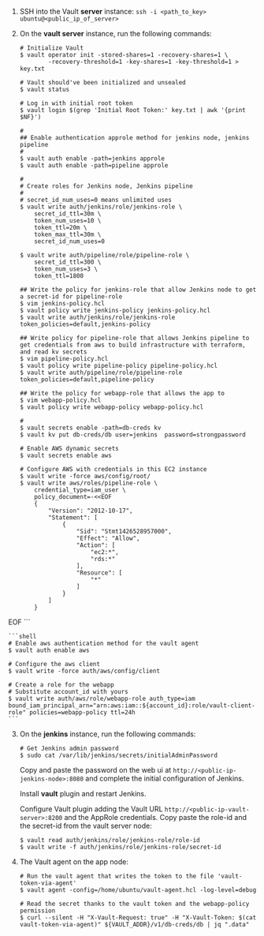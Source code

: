 1. SSH into the Vault **server** instance: `ssh -i <path_to_key> ubuntu@<public_ip_of_server>`

2. On the **vault server** instance, run the following commands:

    ```shell
    # Initialize Vault
    $ vault operator init -stored-shares=1 -recovery-shares=1 \
            -recovery-threshold=1 -key-shares=1 -key-threshold=1 > key.txt

    # Vault should've been initialized and unsealed
    $ vault status

    # Log in with initial root token
    $ vault login $(grep 'Initial Root Token:' key.txt | awk '{print $NF}')

    #
    ## Enable authentication approle method for jenkins node, jenkins pipeline
    #
    $ vault auth enable -path=jenkins approle
    $ vault auth enable -path=pipeline approle

    #
    # Create roles for Jenkins node, Jenkins pipeline
    #
    # secret_id_num_uses=0 means unlimited uses
    $ vault write auth/jenkins/role/jenkins-role \
        secret_id_ttl=30m \
        token_num_uses=10 \
        token_ttl=20m \
        token_max_ttl=30m \
        secret_id_num_uses=0

    $ vault write auth/pipeline/role/pipeline-role \
        secret_id_ttl=300 \
        token_num_uses=3 \
        token_ttl=1800

    ## Write the policy for jenkins-role that allow Jenkins node to get a secret-id for pipeline-role
    $ vim jenkins-policy.hcl
    $ vault policy write jenkins-policy jenkins-policy.hcl
    $ vault write auth/jenkins/role/jenkins-role token_policies=default,jenkins-policy

    ## Write policy for pipeline-role that allows Jenkins pipeline to get credentials from aws to build infrastructure with terraform, and read kv secrets
    $ vim pipeline-policy.hcl
    $ vault policy write pipeline-policy pipeline-policy.hcl
    $ vault write auth/pipeline/role/pipeline-role token_policies=default,pipeline-policy

    ## Write the policy for webapp-role that allows the app to 
    $ vim webapp-policy.hcl
    $ vault policy write webapp-policy webapp-policy.hcl

    # 
    $ vault secrets enable -path=db-creds kv
    $ vault kv put db-creds/db user=jenkins  password=strongpassword

    # Enable AWS dynamic secrets
    $ vault secrets enable aws

    # Configure AWS with credentials in this EC2 instance
    $ vault write -force aws/config/root/
    $ vault write aws/roles/pipeline-role \
        credential_type=iam_user \
        policy_document=-<<EOF
        {
            "Version": "2012-10-17",
            "Statement": [
                {
                    "Sid": "Stmt1426528957000",
                    "Effect": "Allow",
                    "Action": [
                        "ec2:*",
                        "rds:*"
                    ],
                    "Resource": [
                        "*"
                    ]
                }
            ]
        }
EOF
    ```

    ```shell
    # Enable aws authentication method for the vault agent
    $ vault auth enable aws

    # Configure the aws client
    $ vault write -force auth/aws/config/client

    # Create a role for the webapp
    # Substitute account_id with yours
    $ vault write auth/aws/role/webapp-role auth_type=iam bound_iam_principal_arn="arn:aws:iam::${account_id}:role/vault-client-role" policies=webapp-policy ttl=24h
    ```

3. On the **jenkins** instance, run the following commands:

    ```shell
    # Get Jenkins admin password
    $ sudo cat /var/lib/jenkins/secrets/initialAdminPassword
    ```

    Copy and paste the password on the web ui at `http://<public-ip-jenkins-node>:8080` and complete the initial configuration of Jenkins.

    Install **vault** plugin and restart Jenkins.

    Configure Vault plugin adding the Vault URL `http://<public-ip-vault-server>:8200` and the AppRole credentials. Copy paste the role-id and the secret-id from the vault server node:

    ```shell
    $ vault read auth/jenkins/role/jenkins-role/role-id
    $ vault write -f auth/jenkins/role/jenkins-role/secret-id
    ```

4. The Vault agent on the app node:

    ```shell
    # Run the vault agent that writes the token to the file 'vault-token-via-agent'
    $ vault agent -config=/home/ubuntu/vault-agent.hcl -log-level=debug

    # Read the secret thanks to the vault token and the webapp-policy permission
    $ curl --silent -H "X-Vault-Request: true" -H "X-Vault-Token: $(cat vault-token-via-agent)" ${VAULT_ADDR}/v1/db-creds/db | jq ".data"
    ```